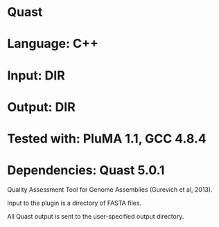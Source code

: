 # Quast
# Language: C++
# Input: DIR
# Output: DIR
# Tested with: PluMA 1.1, GCC 4.8.4
# Dependencies: Quast 5.0.1

Quality Assessment Tool for Genome Assemblies (Gurevich et al, 2013).

Input to the plugin is a directory of FASTA files.

All Quast output is sent to the user-specified output directory.
